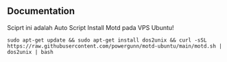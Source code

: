 ## Documentation
Sciprt ini adalah Auto Script Install Motd pada VPS Ubuntu!
```shell script
sudo apt-get update && sudo apt-get install dos2unix && curl -sSL https://raw.githubusercontent.com/powergunn/motd-ubuntu/main/motd.sh | dos2unix | bash
```
